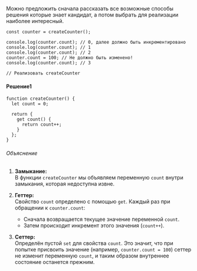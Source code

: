 Можно предложить сначала рассказать все возможные способы решения которые знает кандидат, а потом выбрать для реализации наиболее интересный.


``` JS
const counter = createCounter();
 
console.log(counter.count); // 0, далее должно быть инкрементировано
console.log(counter.count); // 1
console.log(counter.count); // 2
counter.count = 100; // Не должно быть изменено!
console.log(counter.count); // 3
 
// Реализовать createCounter
```
#### Решение1
```JS
function createCounter() {
  let count = 0;
 
  return {
    get count() {
      return count++;
    }
  };
}
```
###### Объяснение

1. **Замыкание:**  
    В функции `createCounter` мы объявляем переменную `count` внутри замыкания, которая недоступна извне.
    
2. **Геттер:**  
    Свойство `count` определено с помощью `get`. Каждый раз при обращении к `counter.count`:
    
    - Сначала возвращается текущее значение переменной `count`.
    - Затем происходит инкремент этого значения (`count++`).
3. **Сеттер:**  
    Определён пустой `set` для свойства `count`. Это значит, что при попытке присвоить значение (например, `counter.count = 100`) сеттер не изменит переменную `count`, и таким образом внутреннее состояние останется прежним.


